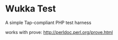 Wukka Test
==========

A simple Tap-compliant PHP test harness

works with prove: http://perldoc.perl.org/prove.html